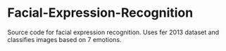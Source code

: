 # Facial-Expression-Recognition
Source code for facial expression recognition. Uses fer 2013 dataset and classifies images based on 7 emotions.
